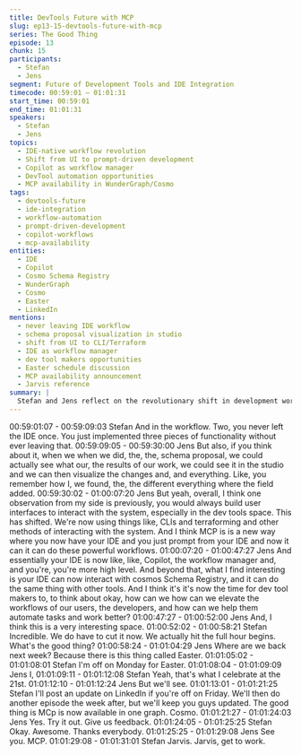 ```yaml
---
title: DevTools Future with MCP
slug: ep13-15-devtools-future-with-mcp
series: The Good Thing
episode: 13
chunk: 15
participants:
  - Stefan
  - Jens
segment: Future of Development Tools and IDE Integration
timecode: 00:59:01 – 01:01:31
start_time: 00:59:01
end_time: 01:01:31
speakers:
  - Stefan
  - Jens
topics:
  - IDE-native workflow revolution
  - Shift from UI to prompt-driven development
  - Copilot as workflow manager
  - DevTool automation opportunities
  - MCP availability in WunderGraph/Cosmo
tags:
  - devtools-future
  - ide-integration
  - workflow-automation
  - prompt-driven-development
  - copilot-workflows
  - mcp-availability
entities:
  - IDE
  - Copilot
  - Cosmo Schema Registry
  - WunderGraph
  - Cosmo
  - Easter
  - LinkedIn
mentions:
  - never leaving IDE workflow
  - schema proposal visualization in studio
  - shift from UI to CLI/Terraform
  - IDE as workflow manager
  - dev tool makers opportunities
  - Easter schedule discussion
  - MCP availability announcement
  - Jarvis reference
summary: |
  Stefan and Jens reflect on the revolutionary shift in development workflows, noting how MCP enables powerful IDE-native automation without leaving the development environment. Jens observes the evolution from UI-based to prompt-driven development tools, positioning IDEs as workflow managers. They conclude with announcing MCP availability in WunderGraph/Cosmo and discuss upcoming episodes around Easter.
---
```


00:59:01:07 - 00:59:09:03
Stefan
And in the workflow. Two, you never left the IDE once. You just implemented three pieces of
functionality without ever leaving that.
00:59:09:05 - 00:59:30:00
Jens
But also, if you think about it, when we when we did, the, the, schema proposal, we could
actually see what our, the results of our work, we could see it in the studio and we can then
visualize the changes and, and everything. Like, you remember how I, we found, the, the
different everything where the field added.
00:59:30:02 - 01:00:07:20
Jens
But yeah, overall, I think one observation from my side is previously, you would always build
user interfaces to interact with the system, especially in the dev tools space. This has shifted.
We're now using things like, CLIs and terraforming and other methods of interacting with the
system. And I think MCP is is a new way where you now have your IDE and you just prompt
from your IDE and now it can it can do these powerful workflows.
01:00:07:20 - 01:00:47:27
Jens
And essentially your IDE is now like, like, Copilot, the workflow manager and, and you're, you're
more high level. And beyond that, what I find interesting is your IDE can now interact with
cosmos Schema Registry, and it can do the same thing with other tools. And I think it's it's now
the time for dev tool makers to, to think about okay, how can we how can we elevate the
workflows of our users, the developers, and how can we help them automate tasks and work
better?
01:00:47:27 - 01:00:52:00
Jens
And, I think this is a very interesting space.
01:00:52:02 - 01:00:58:21
Stefan
Incredible. We do have to cut it now. We actually hit the full hour begins. What's the good thing?
01:00:58:24 - 01:01:04:29
Jens
Where are we back next week? Because there is this thing called Easter.
01:01:05:02 - 01:01:08:01
Stefan
I'm off on Monday for Easter.
01:01:08:04 - 01:01:09:09
Jens
I,
01:01:09:11 - 01:01:12:08
Stefan
Yeah, that's what I celebrate at the 21st.
01:01:12:10 - 01:01:12:24
Jens
But we'll see.
01:01:13:01 - 01:01:21:25
Stefan
I'll post an update on LinkedIn if you're off on Friday. We'll then do another episode the week
after, but we'll keep you guys updated. The good thing is MCp is now available in one graph.
Cosmo.
01:01:21:27 - 01:01:24:03
Jens
Yes. Try it out. Give us feedback.
01:01:24:05 - 01:01:25:25
Stefan
Okay. Awesome. Thanks everybody.
01:01:25:25 - 01:01:29:08
Jens
See you. MCP.
01:01:29:08 - 01:01:31:01
Stefan
Jarvis. Jarvis, get to work.